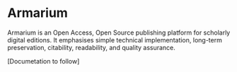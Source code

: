 # Armarium

 Armarium is an Open Access, Open Source publishing platform for scholarly digital editions. It emphasises simple technical implementation, long-term preservation, citability, readability, and quality assurance.

[Documetation to follow]